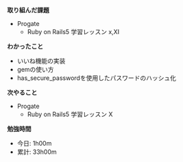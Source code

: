 **取り組んだ課題**
- Progate
  - Ruby on Rails5 学習レッスン ⅹ,Ⅺ

**わかったこと**　　
- いいね機能の実装
- gemの使い方
- has_secure_passwordを使用したパスワードのハッシュ化

**次やること**  
- Progate
  - Ruby on Rails5 学習レッスン Ⅹ

**勉強時間**  
- 今日: 1h00m
- 累計: 33h00m
